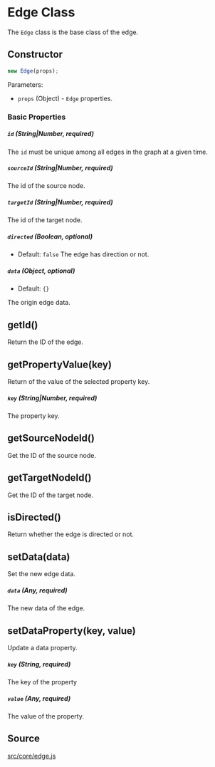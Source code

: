 # Edge Class

The `Edge` class is the base class of the edge.


## Constructor
```js
new Edge(props);
```

Parameters:
- `props` (Object) - `Edge` properties.

### Basic Properties
##### `id` (String|Number, required)

The `id` must be unique among all edges in the graph at a given time.


##### `sourceId` (String|Number, required)
The id of the source node.

##### `targetId` (String|Number, required)
The id of the target node.


##### `directed` (Boolean, optional)

- Default: `false`
The edge has direction or not.


##### `data` (Object, optional)

- Default: `{}`

The origin edge data.


## getId()
Return the ID of the edge.


## getPropertyValue(key)
Return of the value of the selected property key.

##### `key` (String|Number, required)

The property key.

## getSourceNodeId()
Get the ID of the source node.


## getTargetNodeId()
Get the ID of the target node.


## isDirected()
Return whether the edge is directed or not.


## setData(data)

Set the new edge data.

##### `data` (Any, required)

The new data of the edge.


## setDataProperty(key, value)

Update a data property.

##### `key` (String, required)

The key of the property

##### `value` (Any, required)

The value of the property.



## Source

[src/core/edge.js](https://github.com/uber-common/graph.gl/blob/master/src/core/edge.js)
